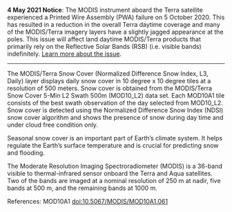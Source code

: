 **4 May 2021 Notice**: The MODIS instrument aboard the Terra satellite experienced a Printed Wire Assembly (PWA) failure on 5 October 2020. This has resulted in a reduction in the overall Terra daytime coverage and many of the MODIS/Terra imagery layers have a slightly jagged appearance at the poles. This issue will affect land daytime MODIS/Terra products that primarily rely on the Reflective Solar Bands (RSB) (i.e. visible bands) indefinitely. [Learn more about the issue](https://landweb.modaps.eosdis.nasa.gov/cgi-bin/QA_WWW/displayCase.cgi?esdt=MOD&caseNum=PM_MOD_20280&caseLocation=cases_data&type=C6).

---

The MODIS/Terra Snow Cover (Normalized Difference Snow Index, L3, Daily) layer displays daily snow cover in 10 degree x 10 degree tiles at a resolution of 500 meters. Snow cover is obtained from the MODIS/Terra Snow Cover 5-Min L2 Swath 500m (MOD10_L2) data set. Each MOD10A1 tile consists of the best swath observation of the day selected from MOD10_L2. Snow cover is detected using the Normalized Difference Snow Index (NDSI) snow cover algorithm and shows the presence of snow during day time and under cloud free condition only.

Seasonal snow cover is an important part of Earth’s climate system. It helps regulate the Earth’s surface temperature and is crucial for predicting snow and flooding.

The Moderate Resolution Imaging Spectroradiometer (MODIS) is a 36-band visible to thermal-infrared sensor onboard the Terra and Aqua satellites. Two of the bands are imaged at a nominal resolution of 250 m at nadir, five bands at 500 m, and the remaining bands at 1000 m.

References: MOD10A1 [doi:10.5067/MODIS/MOD10A1.061](https://doi.org/10.5067/MODIS/MOD10A1.061)
